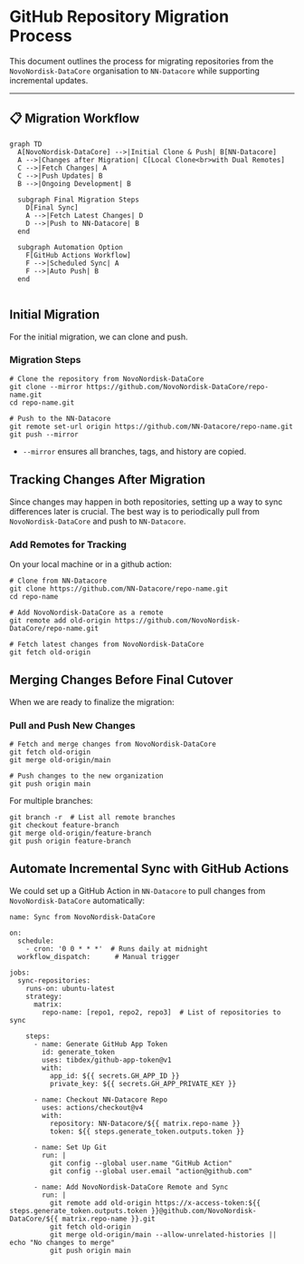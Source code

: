 # GitHub Repository Migration Process

This document outlines the process for migrating repositories from the `NovoNordisk-DataCore` organisation to `NN-Datacore` while supporting incremental updates.

---

## 📋 **Migration Workflow**

```mermaid
graph TD
  A[NovoNordisk-DataCore] -->|Initial Clone & Push| B[NN-Datacore]
  A -->|Changes after Migration| C[Local Clone<br>with Dual Remotes]
  C -->|Fetch Changes| A
  C -->|Push Updates| B
  B -->|Ongoing Development| B
  
  subgraph Final Migration Steps
    D[Final Sync]
    A -->|Fetch Latest Changes| D
    D -->|Push to NN-Datacore| B
  end

  subgraph Automation Option
    F[GitHub Actions Workflow]
    F -->|Scheduled Sync| A
    F -->|Auto Push| B
  end


```

## Initial Migration
For the initial migration, we can clone and push.

### Migration Steps
```
# Clone the repository from NovoNordisk-DataCore
git clone --mirror https://github.com/NovoNordisk-DataCore/repo-name.git
cd repo-name.git

# Push to the NN-Datacore
git remote set-url origin https://github.com/NN-Datacore/repo-name.git
git push --mirror
```
- `--mirror` ensures all branches, tags, and history are copied.

## Tracking Changes After Migration
Since changes may happen in both repositories, setting up a way to sync differences later is crucial. The best way is to periodically pull from `NovoNordisk-DataCore` and push to `NN-Datacore`.

### Add Remotes for Tracking

On your local machine or in a github action:
```
# Clone from NN-Datacore
git clone https://github.com/NN-Datacore/repo-name.git
cd repo-name

# Add NovoNordisk-DataCore as a remote
git remote add old-origin https://github.com/NovoNordisk-DataCore/repo-name.git

# Fetch latest changes from NovoNordisk-DataCore
git fetch old-origin
```
## Merging Changes Before Final Cutover

When we are ready to finalize the migration:

### Pull and Push New Changes

```
# Fetch and merge changes from NovoNordisk-DataCore
git fetch old-origin
git merge old-origin/main  

# Push changes to the new organization
git push origin main
```
For multiple branches:
```
git branch -r  # List all remote branches
git checkout feature-branch
git merge old-origin/feature-branch
git push origin feature-branch
```
## Automate Incremental Sync with GitHub Actions 
We could set up a GitHub Action in `NN-Datacore` to pull changes from `NovoNordisk-DataCore` automatically:

```
name: Sync from NovoNordisk-DataCore

on:
  schedule:
    - cron: '0 0 * * *'  # Runs daily at midnight
  workflow_dispatch:      # Manual trigger

jobs:
  sync-repositories:
    runs-on: ubuntu-latest
    strategy:
      matrix:
        repo-name: [repo1, repo2, repo3]  # List of repositories to sync

    steps:
      - name: Generate GitHub App Token
        id: generate_token
        uses: tibdex/github-app-token@v1  
        with:
          app_id: ${{ secrets.GH_APP_ID }}
          private_key: ${{ secrets.GH_APP_PRIVATE_KEY }}

      - name: Checkout NN-Datacore Repo
        uses: actions/checkout@v4
        with:
          repository: NN-Datacore/${{ matrix.repo-name }}
          token: ${{ steps.generate_token.outputs.token }}

      - name: Set Up Git
        run: |
          git config --global user.name "GitHub Action"
          git config --global user.email "action@github.com"

      - name: Add NovoNordisk-DataCore Remote and Sync
        run: |
          git remote add old-origin https://x-access-token:${{ steps.generate_token.outputs.token }}@github.com/NovoNordisk-DataCore/${{ matrix.repo-name }}.git
          git fetch old-origin
          git merge old-origin/main --allow-unrelated-histories || echo "No changes to merge"
          git push origin main


```

